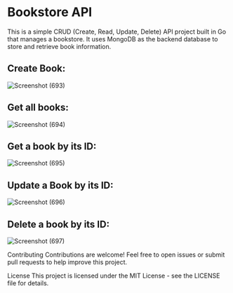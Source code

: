 # Bookstore API
This is a simple CRUD (Create, Read, Update, Delete) API project built in Go that manages a bookstore. It uses MongoDB as the backend database to store and retrieve book information.

## Create Book:
![Screenshot (693)](https://github.com/divyanshu1810/bookstore-api/assets/91051053/52b36927-1daa-42d9-b6e6-a504c9170f7f)
## Get all books:
![Screenshot (694)](https://github.com/divyanshu1810/bookstore-api/assets/91051053/3753ffc9-9ecd-40c4-ae08-b2de26e29746)
## Get a book by its ID:
![Screenshot (695)](https://github.com/divyanshu1810/bookstore-api/assets/91051053/edd6dcb6-afe2-4180-864c-e901c16ceab4)
## Update a Book by its ID:
![Screenshot (696)](https://github.com/divyanshu1810/bookstore-api/assets/91051053/66d06be0-34f1-45f9-9a17-d02d3e4e52b0)
## Delete a book by its ID:
![Screenshot (697)](https://github.com/divyanshu1810/bookstore-api/assets/91051053/dc88fabb-e577-48bb-aa92-7be21e3d4bc9)

Contributing
Contributions are welcome! Feel free to open issues or submit pull requests to help improve this project.

License
This project is licensed under the MIT License - see the LICENSE file for details.

